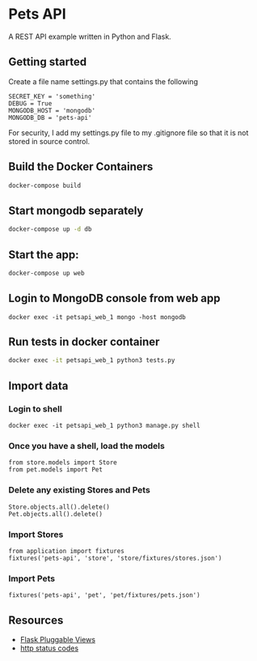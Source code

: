 # Pets API
A REST API example written in Python and Flask.

## Getting started
Create a file name settings.py that contains the following

```
SECRET_KEY = 'something'
DEBUG = True
MONGODB_HOST = 'mongodb'
MONGODB_DB = 'pets-api'
```

For security, I add my settings.py file to my .gitignore file so that it is not stored in source control.

## Build the Docker Containers
```bash
docker-compose build
```

## Start mongodb separately
```bash
docker-compose up -d db
```

## Start the app: 
```bash
docker-compose up web
```

## Login to MongoDB console from web app
```
docker exec -it petsapi_web_1 mongo -host mongodb
```

## Run tests in docker container
```bash
docker exec -it petsapi_web_1 python3 tests.py
```

## Import data

### Login to shell
```
docker exec -it petsapi_web_1 python3 manage.py shell
```

### Once you have a shell, load the models
```
from store.models import Store
from pet.models import Pet
```

### Delete any existing Stores and Pets
```
Store.objects.all().delete()
Pet.objects.all().delete()
```

### Import Stores
```
from application import fixtures
fixtures('pets-api', 'store', 'store/fixtures/stores.json')
```
### Import Pets
```
fixtures('pets-api', 'pet', 'pet/fixtures/pets.json')
```
## Resources

* [Flask Pluggable Views](http://flask.pocoo.org/docs/0.12/views/)
* [http status codes](http://www.restapitutorial.com/httpstatuscodes.html)